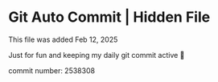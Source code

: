 # Git Auto Commit | Hidden File

This file was added Feb 12, 2025

Just for fun and keeping my daily git commit active 🤪

commit number: 2538308
